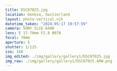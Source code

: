```yaml
---
title: DSC07025.jpg
location: Geneva, Switzerland
layout: photo-vertical.njk
datetime_taken: "2024:05:17 19:57:59"
camera: SONY ILCE-6400
lens: E 17-70mm F2.8 B070
focal: 70mm
aperture: 5
shutter: 1/125
iso: 160
img_edited: ./img/gallery/gallery1/DSC07025.jpg
img_raw: ./img/gallery/gallery1/DSC07025.ARW.png
---
```

